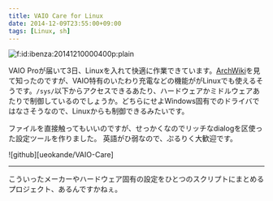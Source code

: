 ```yaml
---
title: VAIO Care for Linux
date: 2014-12-09T23:55:00+09:00
tags: [Linux, sh]
---
```


<span itemscope itemtype="http://schema.org/Photograph"><img src="/2014/12/09/20141210000400.png" alt="f:id:ibenza:20141210000400p:plain" title="f:id:ibenza:20141210000400p:plain" class="hatena-fotolife" itemprop="image"></span>

VAIO Proが届いて3日、Linuxを入れて快適に作業できています。[ArchWiki](https://wiki.archlinux.org/index.php/Sony_Vaio_Pro_SVP-1x21)を見て知ったのですが、VAIO特有のいたわり充電などの機能ががLinuxでも使えるそうです。`/sys/`以下からアクセスできるあたり、ハードウェアかミドルウェアあたりで制御しているのでしょうか。どちらにせよWindows固有でのドライバではなさそうなので、Linuxからも制御できるみたいです。

ファイルを直接触ってもいいのですが、せっかくなのでリッチなdialogを区使った設定ツールを作りました。
英語がひ弱なので、ぷるりく大歓迎です。

![github][ueokande/VAIO-Care]

* * *

こういったメーカーやハードウェア固有の設定をひとつのスクリプトにまとめるプロジェクト、あるんですかねぇ。

